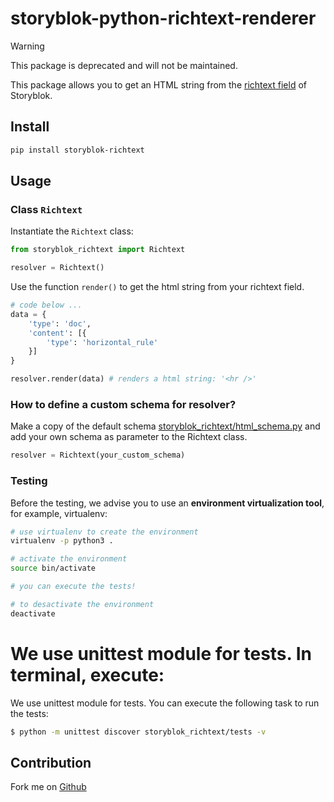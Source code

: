# storyblok-python-richtext-renderer

> [!WARNING]  
> This package is deprecated and will not be maintained.

This package allows you to get an HTML string from the [richtext field](https://www.storyblok.com/docs/richtext-field) of Storyblok.

## Install

```sh
pip install storyblok-richtext
```

## Usage

### Class `Richtext`

Instantiate the `Richtext` class:

```py
from storyblok_richtext import Richtext

resolver = Richtext()
```

Use the function `render()` to get the html string from your richtext field.

```py
# code below ...
data = {
    'type': 'doc',
    'content': [{
        'type': 'horizontal_rule'
    }]
}

resolver.render(data) # renders a html string: '<hr />'
```

### How to define a custom schema for resolver?

Make a copy of the default schema [storyblok_richtext/html_schema.py](https://github.com/storyblok/storyblok-python-richtext-renderer/blob/master/storyblok_richtext/html_schema.py) and add your own schema as parameter to the Richtext class.

```py
resolver = Richtext(your_custom_schema)
```

### Testing

Before the testing, we advise you to use an **environment virtualization tool**, for example, virtualenv:

```sh
# use virtualenv to create the environment
virtualenv -p python3 .

# activate the environment
source bin/activate

# you can execute the tests!

# to desactivate the environment
deactivate
```

We use unittest module for tests. In terminal, execute:
=======

We use unittest module for tests. You can execute the following task to run the tests:

```sh
$ python -m unittest discover storyblok_richtext/tests -v
```

## Contribution

Fork me on [Github](https://github.com/storyblok/storyblok-python-richtext-renderer)
